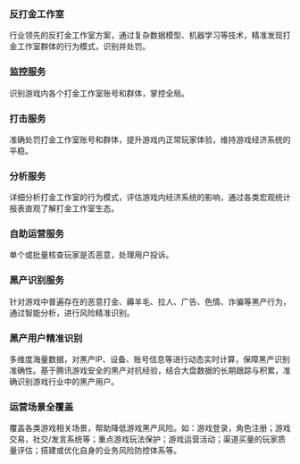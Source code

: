 ### 反打金工作室
行业领先的反打金工作室方案，通过复杂数据模型、机器学习等技术，精准发现打金工作室群体的行为模式，识别并处罚。


### 监控服务
识别游戏内各个打金工作室账号和群体，掌控全局。


### 打击服务
准确处罚打金工作室账号和群体，提升游戏内正常玩家体验，维持游戏经济系统的平稳。

### 分析服务
详细分析打金工作室的行为模式，评估游戏内经济系统的影响，通过各类宏观统计报表直观了解打金工作室生态。

### 自助运营服务
单个或批量核查玩家是否恶意，处理用户投诉。


### 黑产识别服务
针对游戏中普遍存在的恶意打金、薅羊毛、拉人、广告、色情、诈骗等黑产行为，通过智能分析，进行风险精准识别。


### 黑产用户精准识别
多维度海量数据，对黑产IP、设备、账号信息等进行动态实时计算，保障黑产识别准确性。基于腾讯游戏安全的黑产对抗经验，结合大盘数据的长期跟踪与积累，准确识别游戏行业中的黑产用户。

### 运营场景全覆盖
覆盖各类游戏相关场景，帮助降低游戏黑产风险。如：游戏登录，角色注册；游戏交易，社交/发言系统等；重点游戏玩法保护；游戏运营活动；渠道买量的玩家质量评估；搭建或优化自身的业务风险防控体系等。
